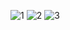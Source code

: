 ![1](https://user-images.githubusercontent.com/90953713/137844058-df3c283b-0678-47bb-be18-ac90f44dae45.png)
![2](https://user-images.githubusercontent.com/90953713/137844059-d5b9a53c-cc1d-4782-bf65-bee24da991f7.png)
![3](https://user-images.githubusercontent.com/90953713/137844061-de7826a2-206d-4e2b-b9dc-a36368891136.png)
